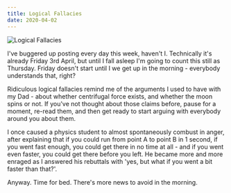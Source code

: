 ```yaml
---
title: Logical Fallacies
date: 2020-04-02
---
```


![Logical Fallacies](https://source.unsplash.com/9ZQzrLWV52M/1600x900)

I've buggered up posting every day this week, haven't I. Technically it's already Friday 3rd April, but until I fall asleep I'm going to count this still as Thursday. Friday doesn't start until I we get up in the morning - everybody understands that, right?

Ridiculous logical fallacies remind me of the arguments I used to have with my Dad - about whether centrifugal force exists, and whether the moon spins or not. If you've not thought about those claims before, pause for a moment, re-read them, and then get ready to start arguing with everybody around you about them.

I once caused a physics student to almost spontaneously combust in anger, after explaining that if you could run from point A to point B in 1 second, if you went fast enough, you could get there in no time at all - and if you went even faster, you could get there before you left. He became more and more enraged as I answered his rebuttals with 'yes, but what if you went a bit faster than that?'.

Anyway. Time for bed. There's more news to avoid in the morning.
